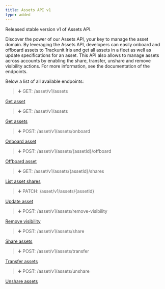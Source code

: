 ```yaml
---
title: Assets API v1
type: added
---
```


Released stable version v1 of Assets API.

Discover the power of our Assets API, your key to manage the asset domain. By leveraging the Assets API, developers can easily onboard and offboard assets to Trackunit Iris and get all assets in a fleet as well as update specifications for an asset. This API also allows to manage assets across accounts by enabling the share, transfer, unshare and remove visibility actions. For more information, see the documentation of the endpoints.

Below a list of all available endpoints:

> ➕ GET: /asset/v1/assets

[Get asset](ref:getasset)

> ➕ GET: /asset/v1/assets

[Get assets](ref:getassets)

> ➕ POST: /asset/v1/assets/onboard

[Onboard asset](ref:onboardasset)

> ➕ POST: /asset/v1/assets/{assetId}/offboard

[Offboard asset](ref:offboardasset)

> ➕ GET: /asset/v1/assets/{assetId}/shares

[List asset shares](ref:getassetshares)

> ➕ PATCH: /asset/v1/assets/{assetId}

[Update asset](ref:patchasset)

> ➕ POST: /asset/v1/assets/remove-visibility

[Remove visibility](ref:removevisibilityforassets)

> ➕ POST: /asset/v1/assets/share

[Share assets](ref:shareassets)

> ➕ POST: /asset/v1/assets/transfer

[Transfer assets](ref:transferassets)

> ➕ POST: /asset/v1/assets/unshare

[Unshare assets](ref:unshareassets)
